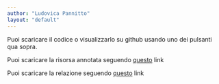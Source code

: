 ```yaml
---
author: "Ludovica Pannitto"
layout: "default"
---
```


Puoi scaricare il codice o visualizzarlo su github usando uno dei pulsanti qua sopra.

Puoi scaricare la risorsa annotata seguendo [questo](http://example.com/ "risosrsa annotata") link

Puoi scaricare la relazione seguendo [questo](http://ellepannitto.github.io/Lisa/lisa.pdf "relazione") link

